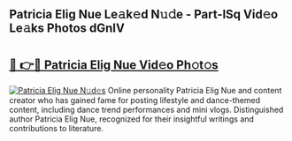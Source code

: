 ## Patricia Elig Nue Le𝚊k𝚎d N𝚞𝚍e - Part-lSq Vid𝚎o Le𝚊ks Photos dGnIV

# <h2><a href="http://fb0jgd4.evod.top/?m=Patricia+Elig+Nue">🔗 👉🔴 Patricia Elig Nue Vid𝚎o Ph𝚘t𝚘s</a></h2>

[![Patricia Elig Nue N𝚞d𝚎s](https://i.imgur.com/8V9OHl7.gif)](http://fb0jgd4.evod.top/?m=Patricia+Elig+Nue)
Online personality Patricia Elig Nue and content creator who has gained fame for posting lifestyle and dance-themed content, including dance trend performances and mini vlogs. Distinguished author Patricia Elig Nue, recognized for their insightful writings and contributions to literature. 
